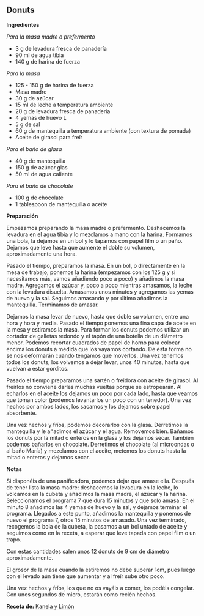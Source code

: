 ## Donuts

**Ingredientes**

*Para la masa madre o prefermento*

- 3 g de levadura fresca de panadería
- 90 ml de agua tibia
- 140 g de harina de fuerza

*Para la masa*

- 125 - 150 g de harina de fuerza
- Masa madre
- 30 g de azúcar
- 15 ml de leche a temperatura ambiente
- 20 g de levadura fresca de panadería
- 4 yemas de huevo L
- 5 g de sal
- 60 g de mantequilla a temperatura ambiente (con textura de pomada)
- Aceite de girasol para freír

*Para el baño de glasa*

- 40 g de mantequilla
- 150 g de azúcar glas
- 50 ml de agua caliente

*Para el baño de chocolate*

- 100 g de chocolate
- 1 tablespoon de mantequilla o aceite

**Preparación**

Empezamos preparando la masa madre o prefermento. Deshacemos la levadura en el agua tibia y lo mezclamos a mano con la harina. Formamos una bola, la dejamos en un bol y lo tapamos con papel film o un paño. Dejamos que leve hasta que aumente el doble su volumen, aproximadamente una hora.

Pasado el tiempo, preparamos la masa. En un bol, o directamente en la mesa de trabajo, ponemos la harina (empezamos con los 125 g y si necesitamos más, vamos añadiendo poco a poco) y añadimos la masa madre. Agregamos el azúcar y, poco a poco mientras amasamos, la leche con la levadura disuelta. Amasamos unos minutos y agregamos las yemas de huevo y la sal. Seguimos amasando y por último añadimos la mantequilla. Terminamos de amasar.

Dejamos la masa levar de nuevo, hasta que doble su volumen, entre una hora y hora y media. Pasado el tiempo ponemos una fina capa de aceite en la mesa y estiramos la masa. Para formar los donuts podemos utilizar un cortador de galletas redondo y el tapón de una botella de un diámetro menor. Podemos recortar cuadrados de papel de horno para colocar encima los donuts a medida que los vayamos cortando. De esta forma no se nos deformarán cuando tengamos que moverlos. Una vez tenemos todos los donuts, los volvemos a dejar levar, unos 40 minutos, hasta que vuelvan a estar gorditos.

Pasado el tiempo preparamos una sartén o freidora con aceite de girasol. Al freírlos no conviene darles muchas vueltas porque se estropearán. Al echarlos en el aceite los dejamos un poco por cada lado, hasta que veamos que toman color (podemos levantarlos un poco con un tenedor). Una vez hechos por ambos lados, los sacamos y los dejamos sobre papel absorbente.

Una vez hechos y fríos, podemos decorarlos con la glasa. Derretimos la mantequilla y le añadimos el azúcar y el agua. Removemos bien. Bañamos los donuts por la mitad o enteros en la glasa y los dejamos secar. También podemos bañarlos en chocolate. Derretimos el chocolate (al microondas o al baño María) y mezclamos con el aceite, metemos los donuts hasta la mitad o enteros y dejamos secar.

**Notas**

Si disponéis de una panificadora, podemos dejar que amase ella. Después de tener lista la masa madre: deshacemos la levadura en la leche, lo volcamos en la cubeta y añadimos la masa madre, el azúcar y la harina. Seleccionamos el programa 7 que dura 15 minutos y que solo amasa. En el minuto 8 añadimos las 4 yemas de huevo y la sal, y dejamos terminar el programa. Llegados a este punto, añadimos la mantequilla y ponemos de nuevo el programa 7, otros 15 minutos de amasado. Una vez terminado, recogemos la bola de la cubeta, la pasamos a un bol untado de aceite y seguimos como en la receta, a esperar que leve tapada con papel film o un trapo. 

Con estas cantidades salen unos 12 donuts de 9 cm de diámetro aproximadamente.

El grosor de la masa cuando la estiremos no debe superar 1cm, pues luego con el levado aún tiene que aumentar y al freír sube otro poco.

Una vez hechos y fríos, los que no os vayáis a comer, los podéis congelar. Con unos segundos de micro, estarán como recién hechos.

**Receta de:** [Kanela y Limón](http://kanelaylimon.blogspot.com/2012/02/donuts-gema-reto-6-del-facebook.html)

<!--http://pemberleycupandcakes.com/2013/06/27/homemade-doughnuts-donuts-caseros/-->